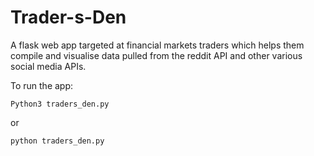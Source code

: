 # Trader-s-Den
A flask web app targeted at financial markets traders which helps them compile and visualise data pulled from the reddit API and other various social media APIs. 

To run the app: 

```
Python3 traders_den.py
```
or
```
python traders_den.py
```

